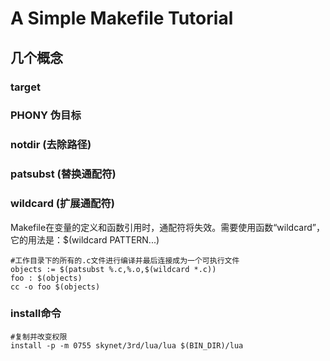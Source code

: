 A Simple Makefile Tutorial
======================



## 几个概念
### target

### PHONY 伪目标


### notdir (去除路径)
### patsubst (替换通配符)

### wildcard (扩展通配符)
Makefile在变量的定义和函数引用时，通配符将失效。需要使用函数“wildcard”，它的用法是：$(wildcard PATTERN...)

```shell
#工作目录下的所有的.c文件进行编译并最后连接成为一个可执行文件
objects := $(patsubst %.c,%.o,$(wildcard *.c))
foo : $(objects)
cc -o foo $(objects)
```

### install命令
```shell
#复制并改变权限
install -p -m 0755 skynet/3rd/lua/lua $(BIN_DIR)/lua
```